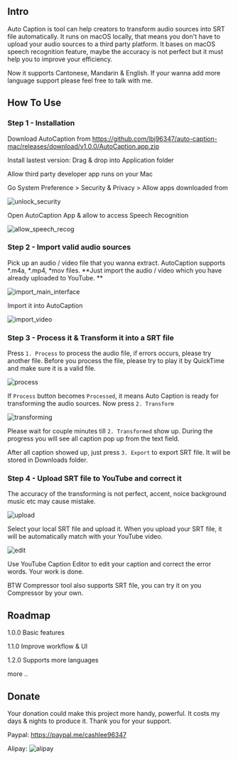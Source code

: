 ## Intro 

Auto Caption is tool can help creators to transform audio sources into SRT file automatically. It runs on macOS locally, that means you don't have to upload your audio sources to a third party platform. It bases on macOS speech recognition feature, maybe the accuracy is not perfect but it must help you to improve your efficiency. 

Now it supports Cantonese, Mandarin & English. If your wanna add more language support please feel free to talk with me.



## How To Use

### Step 1 -  Installation

Download AutoCaption from https://github.com/lbj96347/auto-caption-mac/releases/download/v1.0.0/AutoCaption.app.zip

Install lastest version: Drag & drop into Application folder 

Allow third party developer app runs on your Mac

Go System Preference > Security & Privacy > Allow apps downloaded from 

![unlock_security](./images/unlock_security.png)

Open AutoCaption App & allow to access Speech Recognition 

![allow_speech_recog](./images/allow_speech_recog.png)

### Step 2 - Import valid audio sources 

Pick up an audio / video file that you wanna extract. AutoCaption supports *.m4a, *.mp4, *mov files. **Just import the audio / video which you have already uploaded to YouTube. **

![import_main_interface](./images/import_main_interface.png)

Import it into AutoCaption

![import_video](./images/import_video.png)

### Step 3 -  Process it & Transform it into a SRT file

Press `1. Process` to process the audio file, if errors occurs, please try another file. Before you process the file, please try to play it by QuickTime and make sure it is a valid file. 

![process](./images/process.png)

If `Process` button becomes `Processed`, it means Auto Caption is ready for transforming the audio sources. Now press `2. Transform`

![transforming](./images/transforming.png)  

Please wait for couple minutes till `2. Transformed` show up. During the progress you will see all caption pop up from the text field. 

After all caption showed up, just press `3. Export` to export SRT file. It will be stored in Downloads folder.

### Step 4 - Upload SRT file to YouTube and correct it

The accuracy of the transforming is not perfect, accent, noice background music etc may cause mistake. 

![upload](./images/upload.png)

Select your local SRT file and upload it. When you upload your SRT file, it will be automatically match with your YouTube video.

![edit](./images/edit.png)

Use YouTube Caption Editor to edit your caption and correct the error words. Your work is done. 

BTW Compressor tool also supports SRT file, you can try it on you Compressor by your own. 

## Roadmap 

1.0.0 Basic features

1.1.0 Improve workflow & UI 

1.2.0 Supports more languages 

more .. 

## Donate

Your donation could make this project more handy, powerful. It costs my days & nights to produce it. Thank you for your support. 

Paypal: https://paypal.me/cashlee96347

Alipay: ![alipay](./images/alipay.JPG)



